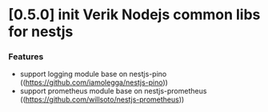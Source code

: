 # [0.5.0] init Verik Nodejs common libs for nestjs


### Features

* support logging module base on nestjs-pino ((https://github.com/iamolegga/nestjs-pino))
* support prometheus module base on nestjs-prometheus ((https://github.com/willsoto/nestjs-prometheus))

